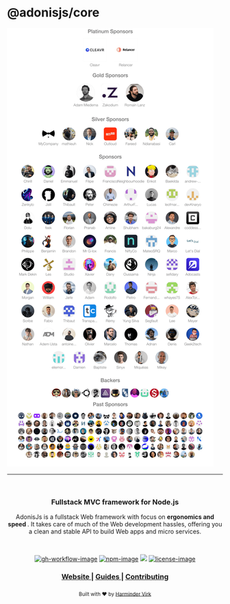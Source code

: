 # @adonisjs/core

![](https://github.com/thetutlage/static/blob/main/sponsorkit/sponsors.png?raw=true)

<hr>
<br />

<div align="center">
  <h3>Fullstack MVC framework for Node.js</h3>
  <p>AdonisJs is a fullstack Web framework with focus on <strong> ergonomics and speed </strong>. It takes care of much of the Web development hassles, offering you a clean and stable API to build Web apps and micro services.</p>
</div>

<br />

<div align="center">

[![gh-workflow-image]][gh-workflow-url] [![npm-image]][npm-url] ![][typescript-image] [![license-image]][license-url]

</div>

<div align="center">
  <h3>
    <a href="https://adonisjs.com">
      Website
    </a>
    <span> | </span>
    <a href="https://docs.adonisjs.com">
      Guides
    </a>
    <span> | </span>
    <a href=".github/CONTRIBUTING.md">
      Contributing
    </a>
  </h3>
</div>

<div align="center">
  <sub>Built with ❤︎ by <a href="https://github.com/thetutlage">Harminder Virk</a>
</div>

[gh-workflow-image]: https://img.shields.io/github/actions/workflow/status/adonisjs/core/checks.yml?branch=develop&label=Tests&style=for-the-badge
[gh-workflow-url]: https://github.com/adonisjs/core/actions/workflows/checks.yml 'Github action'
[npm-image]: https://img.shields.io/npm/v/@adonisjs/core/latest.svg?style=for-the-badge&logo=npm
[npm-url]: https://www.npmjs.com/package/@adonisjs/core/v/latest 'npm'
[typescript-image]: https://img.shields.io/badge/Typescript-294E80.svg?style=for-the-badge&logo=typescript
[license-url]: LICENSE.md
[license-image]: https://img.shields.io/github/license/adonisjs/adonis-framework?style=for-the-badge

